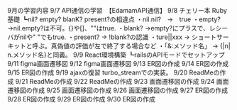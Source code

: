 9月の学習内容
9/7
API通信の学習　【EdamamAPI通信】
9/8
チェリー本
Ruby基礎
┗nil? empty? blanK? present?の相違点
・nil.nil?　→　true
・empty? →nil.empty?は不可。{}や[]、""はtrue.
・blank? →empty?にプラスで、レシーバがnilや" "でもtrue.
・present? → !blank?の認識
・ture||xxx → ショートサーキットと呼ぶ。真偽値の評価が左で終了する場合など
・「&:メソッド名」 → {|n| n.メソッド名}と同義。 
9/9
React環境構築
┗railsのAPIモードでセットアップ
9/11
figma画面遷移図
9/12
figma画面遷移図
9/13
ER図の作成
9/14
ER図の作成
9/15
ER図の作成
9/19
ajaxの復習
turbo_streamでの実装。
9/20
ReadMeの作成
9/21
ReadMeの作成
9/22
ReadMeの作成
9/23
画面遷移図の作成
9/24
画面遷移図の作成
9/25
画面遷移図の作成
9/26
画面遷移図の作成
9/27
ER図の作成
9/28
ER図の作成
9/29
ER図の作成
9/30
ER図の作成